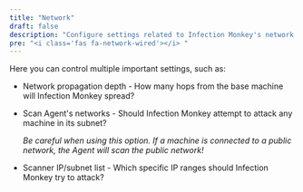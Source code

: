 ```yaml
---
title: "Network"
draft: false
description: "Configure settings related to Infection Monkey's network activity."
pre: "<i class='fas fa-network-wired'></i> "
---
```


Here you can control multiple important settings, such as:

* Network propagation depth - How many hops from the base machine will Infection Monkey spread?
* Scan Agent's networks - Should Infection Monkey attempt to attack any machine in its subnet?

  _Be careful when using this option. If a machine is connected to a public network, the Agent will scan the public network!_
* Scanner IP/subnet list - Which specific IP ranges should Infection Monkey try to attack?
